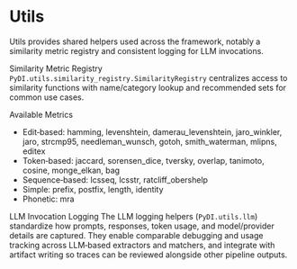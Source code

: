 # Utils

Utils provides shared helpers used across the framework, notably a similarity metric registry and consistent logging for LLM invocations.

Similarity Metric Registry
`PyDI.utils.similarity_registry.SimilarityRegistry` centralizes access to similarity functions with name/category lookup and recommended sets for common use cases.

Available Metrics
- Edit‑based: hamming, levenshtein, damerau_levenshtein, jaro_winkler, jaro, strcmp95, needleman_wunsch, gotoh, smith_waterman, mlipns, editex
- Token‑based: jaccard, sorensen_dice, tversky, overlap, tanimoto, cosine, monge_elkan, bag
- Sequence‑based: lcsseq, lcsstr, ratcliff_obershelp
- Simple: prefix, postfix, length, identity
- Phonetic: mra

LLM Invocation Logging
The LLM logging helpers (`PyDI.utils.llm`) standardize how prompts, responses, token usage, and model/provider details are captured. They enable comparable debugging and usage tracking across LLM‑based extractors and matchers, and integrate with artifact writing so traces can be reviewed alongside other pipeline outputs.
